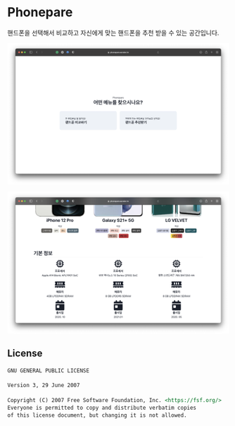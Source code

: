 # Phonepare

핸드폰을 선택해서 비교하고 자신에게 맞는 핸드폰을 추천 받을 수 있는 공간입니다.

![Main Page](./.github/assets/main.png)

![Compare Page](./.github/assets/compare.png)

## License

```md
GNU GENERAL PUBLIC LICENSE

Version 3, 29 June 2007

Copyright (C) 2007 Free Software Foundation, Inc. <https://fsf.org/>
Everyone is permitted to copy and distribute verbatim copies
of this license document, but changing it is not allowed.
```

